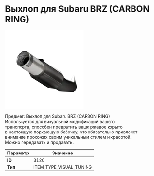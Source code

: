 # Выхлоп для Subaru BRZ (CARBON RING)

![Item Image](../img/3120.webp?raw=true)

Предмет: Выхлоп для Subaru BRZ (CARBON RING)<br>Используется для визуальной модификаций вашего<br>транспорта, способен превратить ваше ржавое корыто<br>в настоящую порхающую бабочку, что обязательно привлечет<br>внимание прохожих своим уникальным стилем и красотой.<br>Можно передавать и продавать.


| Параметр | Значение |
|----------|----------|
| **ID** | 3120 |
| **Тип** | ITEM_TYPE_VISUAL_TUNING |

